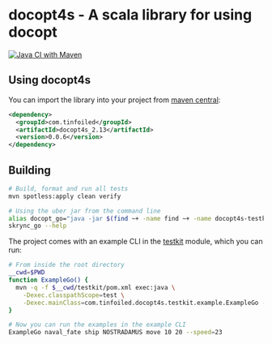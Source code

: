 docopt4s - A scala library for using docopt
==============================================================================

[![Java CI with Maven](https://github.com/RyanSkraba/docopt4s/actions/workflows/maven.yml/badge.svg)](https://github.com/RyanSkraba/docopt4s/actions/workflows/maven.yml)

[docopt]: http://docopt.org/ "The original docopt home"
[docopt-github]: https://github.com/docopt/ "The original docopt source"
[docopt-readthedocs]: https://docopt.readthedocs.io/en/latest/ "Read the docs"

<!--
Docopt test cases 
-->

Using docopt4s
------------------------------------------------------------------------------

You can import the library into your project from [maven central](https://central.sonatype.com/artifact/com.tinfoiled/docopt4s_2.13):

```xml
<dependency>
  <groupId>com.tinfoiled</groupId>
  <artifactId>docopt4s_2.13</artifactId>
  <version>0.0.6</version>
</dependency>
```

Building
------------------------------------------------------------------------------

```sh
# Build, format and run all tests
mvn spotless:apply clean verify

# Using the uber jar from the command line
alias docopt_go="java -jar $(find ~+ -name find ~+ -name docopt4s-testkit*.jar | sort | head -n1 | sort | head -n1)"
skrync_go --help
```

The project comes with an example CLI in the [testkit](testkit/) module, which you can run:

```sh
# From inside the root directory
__cwd=$PWD
function ExampleGo() {
  mvn -q -f $__cwd/testkit/pom.xml exec:java \
    -Dexec.classpathScope=test \
    -Dexec.mainClass=com.tinfoiled.docopt4s.testkit.example.ExampleGo -Dexec.args="$*"
}

# Now you can run the examples in the example CLI
ExampleGo naval_fate ship NOSTRADAMUS move 10 20 --speed=23
```
